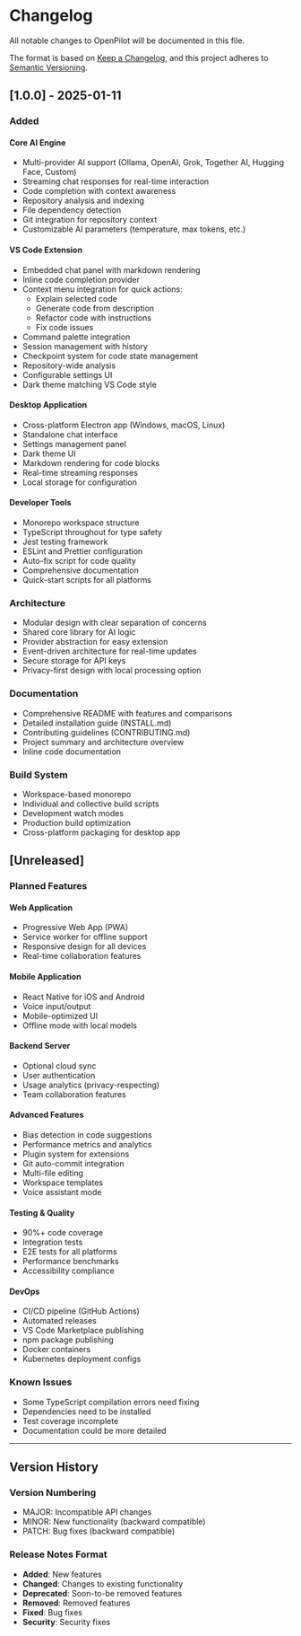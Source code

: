 # Changelog

All notable changes to OpenPilot will be documented in this file.

The format is based on [Keep a Changelog](https://keepachangelog.com/en/1.0.0/),
and this project adheres to [Semantic Versioning](https://semver.org/spec/v2.0.0.html).

## [1.0.0] - 2025-01-11

### Added

#### Core AI Engine
- Multi-provider AI support (Ollama, OpenAI, Grok, Together AI, Hugging Face, Custom)
- Streaming chat responses for real-time interaction
- Code completion with context awareness
- Repository analysis and indexing
- File dependency detection
- Git integration for repository context
- Customizable AI parameters (temperature, max tokens, etc.)

#### VS Code Extension
- Embedded chat panel with markdown rendering
- Inline code completion provider
- Context menu integration for quick actions:
  - Explain selected code
  - Generate code from description
  - Refactor code with instructions
  - Fix code issues
- Command palette integration
- Session management with history
- Checkpoint system for code state management
- Repository-wide analysis
- Configurable settings UI
- Dark theme matching VS Code style

#### Desktop Application
- Cross-platform Electron app (Windows, macOS, Linux)
- Standalone chat interface
- Settings management panel
- Dark theme UI
- Markdown rendering for code blocks
- Real-time streaming responses
- Local storage for configuration

#### Developer Tools
- Monorepo workspace structure
- TypeScript throughout for type safety
- Jest testing framework
- ESLint and Prettier configuration
- Auto-fix script for code quality
- Comprehensive documentation
- Quick-start scripts for all platforms

### Architecture
- Modular design with clear separation of concerns
- Shared core library for AI logic
- Provider abstraction for easy extension
- Event-driven architecture for real-time updates
- Secure storage for API keys
- Privacy-first design with local processing option

### Documentation
- Comprehensive README with features and comparisons
- Detailed installation guide (INSTALL.md)
- Contributing guidelines (CONTRIBUTING.md)
- Project summary and architecture overview
- Inline code documentation

### Build System
- Workspace-based monorepo
- Individual and collective build scripts
- Development watch modes
- Production build optimization
- Cross-platform packaging for desktop app

## [Unreleased]

### Planned Features

#### Web Application
- Progressive Web App (PWA)
- Service worker for offline support
- Responsive design for all devices
- Real-time collaboration features

#### Mobile Application
- React Native for iOS and Android
- Voice input/output
- Mobile-optimized UI
- Offline mode with local models

#### Backend Server
- Optional cloud sync
- User authentication
- Usage analytics (privacy-respecting)
- Team collaboration features

#### Advanced Features
- Bias detection in code suggestions
- Performance metrics and analytics
- Plugin system for extensions
- Git auto-commit integration
- Multi-file editing
- Workspace templates
- Voice assistant mode

#### Testing & Quality
- 90%+ code coverage
- Integration tests
- E2E tests for all platforms
- Performance benchmarks
- Accessibility compliance

#### DevOps
- CI/CD pipeline (GitHub Actions)
- Automated releases
- VS Code Marketplace publishing
- npm package publishing
- Docker containers
- Kubernetes deployment configs

### Known Issues
- Some TypeScript compilation errors need fixing
- Dependencies need to be installed
- Test coverage incomplete
- Documentation could be more detailed

---

## Version History

### Version Numbering
- MAJOR: Incompatible API changes
- MINOR: New functionality (backward compatible)
- PATCH: Bug fixes (backward compatible)

### Release Notes Format
- **Added**: New features
- **Changed**: Changes to existing functionality
- **Deprecated**: Soon-to-be removed features
- **Removed**: Removed features
- **Fixed**: Bug fixes
- **Security**: Security fixes
